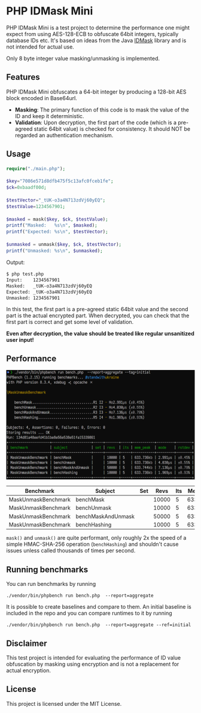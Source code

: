 # PHP IDMask Mini

PHP IDMask Mini is a test project to determine the performance one might expect from using AES-128-ECB to obfuscate 64bit integers, typically database IDs etc. It's based on ideas from the Java [IDMask](https://github.com/patrickfav/id-mask) library and is not intended for actual use.

Only 8 byte integer value masking/unmasking is implemented.

## Features

PHP IDMask Mini obfuscates a 64-bit integer by producing a 128-bit AES block encoded in Base64url.

- **Masking**: The primary function of this code is to mask the value of the ID and keep it deterministic.
- **Validation**: Upon decryption, the first part of the code (which is a pre-agreed static 64bit value) is checked for consistency. It should NOT be regarded an authentication mechanism.

## Usage

```php
require("./main.php");

$key="7086e571d8dfb475f5c13afc0fceb1fe";
$ck=0xbaadf00d;

$testVector="_tUK-o3a4N713zdVj60yEQ";
$testValue=1234567901;

$masked = mask($key, $ck, $testValue);
printf("Masked:   %s\n", $masked);
printf("Expected: %s\n", $testVector);

$unmasked = unmask($key, $ck, $testVector);
printf("Unmasked: %s\n", $unmasked);
```

Output:

```shell
$ php test.php
Input:    1234567901
Masked:   _tUK-o3a4N713zdVj60yEQ
Expected: _tUK-o3a4N713zdVj60yEQ
Unmasked: 1234567901
```

In this test, the first part is a pre-agreed static 64bit value and the second part is the actual encrypted part.
When decrypted, you can check that the first part is correct and get some level of validation.

**Even after decryption, the value should be treated like regular unsanitized user input!**

## Performance

![Benchmark result screenshot](bench-result.png)

| Benchmark           | Subject            | Set | Revs  | Its | Mem Peak  | Mode    | Rstdev |
| ------------------- | ------------------ | --- | ----- | --- | --------- | ------- | ------ |
| MaskUnmaskBenchmark | benchMask          |     | 10000 | 5   | 633.736kb | 2.994μs | ±0.97% |
| MaskUnmaskBenchmark | benchUnmask        |     | 10000 | 5   | 633.736kb | 4.006μs | ±0.94% |
| MaskUnmaskBenchmark | benchMaskAndUnmask |     | 50000 | 5   | 633.744kb | 7.053μs | ±0.70% |
| MaskUnmaskBenchmark | benchHashing       |     | 10000 | 5   | 633.736kb | 1.991μs | ±1.07% |

`mask()` and `unmask()` are quite performant, only roughly 2x the speed of a simple HMAC-SHA-256 operation (`benchHashing`) and shouldn't cause issues unless called thousands of times per second.

## Running benchmarks

You can run benchmarks by running

```shell
./vendor/bin/phpbench run bench.php  --report=aggregate
```

It is possible to create baselines and compare to them. An initial baseline is included in the repo and you can compare runtimes to it by running

```shell
./vendor/bin/phpbench run bench.php  --report=aggregate --ref=initial
```

## Disclaimer

This test project is intended for evaluating the performance of ID value obfuscation by masking using encryption and is not a replacement for actual encryption.

## License

This project is licensed under the MIT License.

